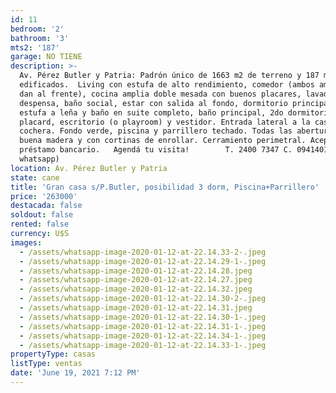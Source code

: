```yaml
---
id: 11
bedroom: '2'
bathroom: '3'
mts2: '187'
garage: NO TIENE
description: >-
  Av. Pérez Butler y Patria: Padrón único de 1663 m2 de terreno y 187 m2
  edificados.  Living con estufa de alto rendimiento, comedor (ambos ambientes
  dan al frente), cocina amplia doble mesada con buenos placares, lavadero y/o
  despensa, baño social, estar con salida al fondo, dormitorio principal con
  estufa a leña y baño en suite completo, baño principal, 2do dormitorio con
  placard, escritorio (o playroom) y vestidor. Entrada lateral a la casa y
  cochera. Fondo verde, piscina y parrillero techado. Todas las aberturas de
  buena madera y con cortinas de enrollar. Cerramiento perimetral. Acepta
  préstamo bancario.   Agendá tu visita!        T. 2400 7347 C. 094140123 (línea
  whatsapp)
location: Av. Pérez Butler y Patria
state: cane
title: 'Gran casa s/P.Butler, posibilidad 3 dorm, Piscina+Parrillero'
price: '263000'
destacada: false
soldout: false
rented: false
currency: U$S
images:
  - /assets/whatsapp-image-2020-01-12-at-22.14.33-2-.jpeg
  - /assets/whatsapp-image-2020-01-12-at-22.14.29-1-.jpeg
  - /assets/whatsapp-image-2020-01-12-at-22.14.28.jpeg
  - /assets/whatsapp-image-2020-01-12-at-22.14.27.jpeg
  - /assets/whatsapp-image-2020-01-12-at-22.14.32.jpeg
  - /assets/whatsapp-image-2020-01-12-at-22.14.30-2-.jpeg
  - /assets/whatsapp-image-2020-01-12-at-22.14.31.jpeg
  - /assets/whatsapp-image-2020-01-12-at-22.14.30-1-.jpeg
  - /assets/whatsapp-image-2020-01-12-at-22.14.31-1-.jpeg
  - /assets/whatsapp-image-2020-01-12-at-22.14.34-1-.jpeg
  - /assets/whatsapp-image-2020-01-12-at-22.14.33-1-.jpeg
propertyType: casas
listType: ventas
date: 'June 19, 2021 7:12 PM'
---
```


